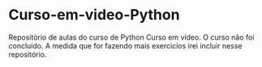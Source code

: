 # Curso-em-video-Python
Repositório de aulas do curso de Python Curso em vídeo. 
O curso não foi concluído. A medida que for fazendo mais exercicíos irei incluir nesse repositório. 
